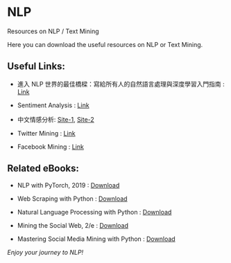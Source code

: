 # NLP
Resources on NLP / Text Mining

Here you can download the useful resources on NLP or Text Mining.

## Useful Links:

* 進入 NLP 世界的最佳橋樑：寫給所有人的自然語言處理與深度學習入門指南 : [Link](https://leemeng.tw/shortest-path-to-the-nlp-world-a-gentle-guide-of-natural-language-processing-and-deep-learning-for-everyone.html)

* Sentiment Analysis : [Link](https://towardsdatascience.com/sentiment-analysis-with-python-part-1-5ce197074184)

* 中文情感分析:
  [Site-1](https://ithelp.ithome.com.tw/articles/10209911?sc=iThelpR), 
  [Site-2](https://medium.com/@wshuyi/%E5%A6%82%E4%BD%95%E7%94%A8python%E5%81%9A%E6%83%85%E6%84%9F%E5%88%86%E6%9E%90-9df4d49acaa3)

* Twitter Mining : [Link](https://marcobonzanini.com/2015/03/02/mining-twitter-data-with-python-part-1/)

* Facebook Mining : [Link](https://towardsdatascience.com/how-to-use-facebook-graph-api-and-extract-data-using-python-1839e19d6999)


## Related eBooks:

* NLP with PyTorch, 2019 : [Download](https://www.pdfdrive.com/natural-language-processing-with-pytorch-build-intelligent-language-applications-using-deep-learning-e188037921.html)

* Web Scraping with Python : [Download](https://yanfei.site/docs/dpsa/references/PyWebScrapingBook.pdf)

* Natural Language Processing with Python : [Download](http://www.datascienceassn.org/sites/default/files/Natural%20Language%20Processing%20with%20Python.pdf)

* Mining the Social Web, 2/e : [Download](https://www.webpages.uidaho.edu/~stevel/504/Mining-the-Social-Web-2nd-Edition.pdf)

* Mastering Social Media Mining with Python : [Download](https://github.com/zll17/syncrepo/blob/master/Mastering%20Social%20Media%20Mining%20with%20Python.pdf)
 

*Enjoy your journey to NLP!*
